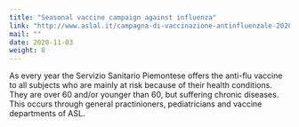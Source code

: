 ```yaml
---
title: "Seasonal vaccine campaign against influenza"
link: "http://www.aslal.it/campagna-di-vaccinazione-antinfluenzale-2020"
mail: ""
date: 2020-11-03
weight: 8
---
```


As every year the Servizio Sanitario Piemontese offers the anti-flu vaccine to all subjects who are mainly at risk because of their health conditions.  
They are over 60 and/or younger than 60, but suffering chronic diseases.  
This occurs through general practinioners, pediatricians and vaccine departments of ASL.
